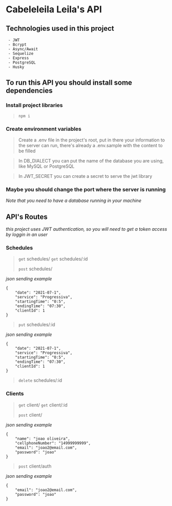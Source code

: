 # Cabeleleila Leila's API

## Technologies used in this project

     - JWT
     - Bcrypt
     - Async/Await
     - Sequelize
     - Express
     - PostgreSQL
     - Husky

## To run this API you should install some dependencies
### Install project libraries

> `npm i`

### Create environment variables
> Create a .env file in the project's root, put in there your information to the server can run, there's already a .env.sample with the content to be filled

> In DB_DIALECT you can put the name of the database you are using, like MySQL or PostgreSQL
 
> In JWT_SECRET you can create a secret to serve the jwt library

### Maybe you should change the port where the server is running

*Note that you need to have a database running in your machine*

## API's Routes

   *this project uses JWT authentication, so you will need to get a token access by loggin in an user*

### Schedules
> `get` schedules/
>  `get` schedules/:id
>  
> `post` schedules/
 
*json sending example*

    {
    	"date": "2021-07-1",
    	"service": "Progressiva",
    	"startingTime": "0:5",
    	"endingTime": "07:30",
    	"clientId": 1
    }

> `put` schedules/:id

*json sending example*

    {
    	"date": "2021-07-1",
    	"service": "Progressiva",
    	"startingTime": "0:5",
    	"endingTime": "07:30",
    	"clientId": 1
    }

> `delete` schedules/:id

### Clients
> `get` client/
>  `get` client/:id
>  
> `post` client/
> 
*json sending example*
    
    {
    	"name": "joao oliveira",
    	"cellphoneNumber": "14999999999",
    	"email": "joao2@email.com",
    	"password": "joao"
    }

> `post` client/auth

*json sending example*

    {
    	"email": "joao2@email.com",
    	"password": "joao"
    }

